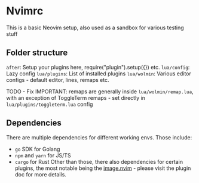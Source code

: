 # Nvimrc

This is a basic Neovim setup, also used as a sandbox for various testing stuff

## Folder structure

<Some nice tree here>

`after`: Setup your plugins here, require("plugin").setup({}) etc.
`lua/config`: Lazy config
`lua/plugins`: List of installed plugins
`lua/wolmin`: Various editor configs - default editor, lines, remaps etc.

TODO - Fix 
IMPORTANT: remaps are generally inside `lua/wolmin/remap.lua`, with an exception of ToggleTerm remaps - set directly in `lua/plugins/toggleterm.lua` config 

## Dependencies
There are multiple dependencies for different working envs. Those include:
- `go` SDK for Golang
- `npm` and `yarn` for JS/TS
- `cargo` for Rust
Other than those, there also dependencies for certain plugins, the most notable being the [image.nvim](https://github.com/3rd/image.nvim) - please visit the plugin doc for more details.
